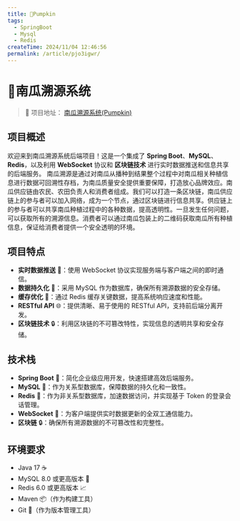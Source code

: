 ```yaml
---
title: 🎃Pumpkin
tags:
  - SpringBoot
  - Mysql
  - Redis
createTime: 2024/11/04 12:46:56
permalink: /article/pjo3igwr/
---
```

# 🎃南瓜溯源系统
> 🌈 项目地址： [南瓜溯源系统(Pumpkin)](https://gitee.com/redemptionad/pumpkin)
## 项目概述
欢迎来到南瓜溯源系统后端项目！这是一个集成了 **Spring Boot**、**MySQL**、**Redis**，以及利用 **WebSocket** 协议和 **区块链技术** 进行实时数据推送和信息共享的后端服务。
南瓜溯源是通过对南瓜从播种到结果整个过程中对南瓜相关种植信息进行数据可回溯性存档，为南瓜质量安全提供重要保障，打造放心品牌效应。南瓜供应链由农民、农田负责人和消费者组成。我们可以打造一条区块链，南瓜供应链上的参与者可以加入网络，成为一个节点，通过区块链进行信息共享。供应链上的参与者可以共享南瓜种植过程中的各种数据，提高透明性。一旦发生任何问题，可以获取所有的溯源信息。消费者可以通过南瓜包装上的二维码获取南瓜所有种植信息，保证给消费者提供一个安全透明的环境。

## 项目特点

- **实时数据推送** 🚀：使用 WebSocket 协议实现服务端与客户端之间的即时通信。
- **数据持久化** 💾：采用 MySQL 作为数据库，确保所有溯源数据的安全存储。
- **缓存优化** 🔑：通过 Redis 缓存关键数据，提高系统响应速度和性能。
- **RESTful API** 🌐：提供清晰、易于使用的 RESTful API，支持前后端分离开发。
- **区块链技术** 🔒：利用区块链的不可篡改特性，实现信息的透明共享和安全存储。

## 技术栈

- **Spring Boot** 🌱：简化企业级应用开发，快速搭建高效后端服务。
- **MySQL** 🌊：作为关系型数据库，保障数据的持久化和一致性。
- **Redis** 🔴：作为非关系型数据库，加速数据访问，并实现基于 Token 的登录会话管理。
- **WebSocket** 🌌：为客户端提供实时数据更新的全双工通信能力。
- **区块链** 🔒：确保所有溯源数据的不可篡改性和完整性。

## 环境要求

- Java 17 ☕️
- MySQL 8.0 或更高版本 🐬
- Redis 6.0 或更高版本 📈
- Maven 📦（作为构建工具）
- Git 📖（作为版本管理工具）
